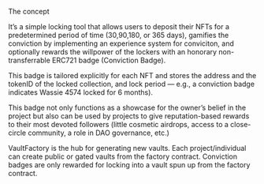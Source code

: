 The concept 

It’s a simple locking tool that allows users to deposit their NFTs for a predetermined period of time (30,90,180, or 365 days), gamifies the conviction by implementing an experience system for conviciton, and optionally rewards the willpower of the lockers with an honorary non-transferrable ERC721 badge (Conviction Badge). 

This badge is tailored explicitly for each NFT and stores the address and the tokenID of the locked collection, and lock period — e.g., a conviction badge indicates Wassie 4574 locked for 6 months). 

This badge not only functions as a showcase for the owner’s belief in the project but also can be used by projects to give reputation-based rewards to their most devoted followers (little cosmetic airdrops, access to a close-circle community, a role in DAO governance, etc.)

VaultFactory is the hub for generating new vaults. Each project/individual can create public or gated vaults from the factory contract. Conviction badges are only rewarded for locking into a vault spun up from the factory contract.


